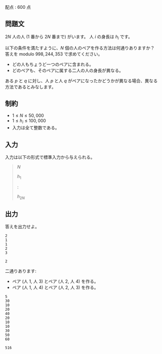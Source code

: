 配点 : $600$ 点

## 問題文

$2N$ 人の人 ($1$ 番から $2N$ 番まで) がいます。
人 $i$ の身長は $h_i$ です。

以下の条件を満たすように、$N$ 個の人のペアを作る方法は何通りありますか？
答えを modulo $998,244,353$ で求めてください。

- どの人もちょうど一つのペアに含まれる。
- どのペアも、そのペアに属する二人の人の身長が異なる。

ある $p$ と $q$ に対し、人 $p$ と人 $q$ がペアになったかどうかが異なる場合、異なる方法であるとみなします。

## 制約

- $1 \leq N \leq 50,000$
- $1 \leq h_i \leq 100,000$
- 入力は全て整数である。

## 入力

入力は以下の形式で標準入力から与えられる。

> $N$
> 
> $h_1$
> 
> $:$
> 
> $h_{2N}$

## 出力

答えを出力せよ。

```input1
2
1
1
2
3
```

```output1
2
```

二通りあります:

- ペア (人 $1$, 人 $3$) とペア (人 $2$, 人 $4$) を作る。
- ペア (人 $1$, 人 $4$) とペア (人 $2$, 人 $3$) を作る。

```input2
5
30
10
20
40
20
10
10
30
50
60
```

```output2
516
```